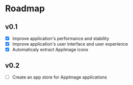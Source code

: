 # Roadmap

## v0.1
- [X] Improve application's performance and stability
- [X] Improve application's user interface and user experience
- [x] Automaticaly extract AppImage icons

## v0.2
- [ ] Create an app store for AppImage applications
